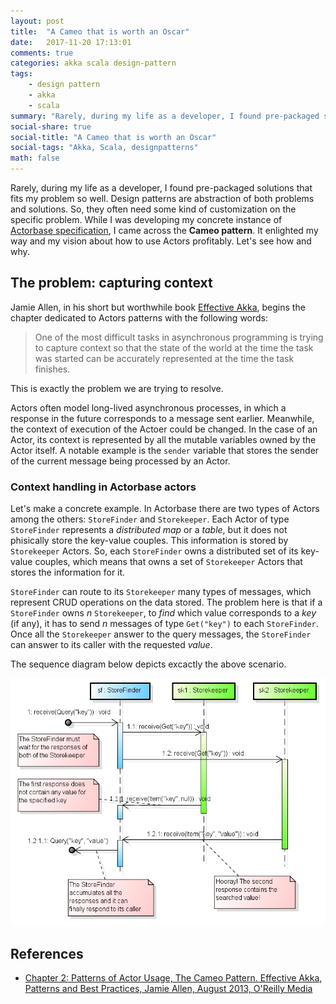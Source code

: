 ```yaml
---
layout: post
title:  "A Cameo that is worth an Oscar"
date:   2017-11-20 17:13:01
comments: true
categories: akka scala design-pattern
tags:
    - design pattern
    - akka
    - scala
summary: "Rarely, during my life as a developer, I found pre-packaged solutions that fits my problem so well. Design patterns are abstraction of both problems and solutions. So, they often need some kind of customization on the specific problem. While I was developing my concrete instance of Actorbase specification, I came across the Cameo pattern. It enlighted my way and my vision about how to use Actors profitably. Let's see how and why."
social-share: true
social-title: "A Cameo that is worth an Oscar"
social-tags: "Akka, Scala, designpatterns"
math: false
---
```


Rarely, during my life as a developer, I found pre-packaged solutions that fits my problem so well. Design patterns are abstraction of both problems and solutions. So, they often need some kind of customization on the specific problem. While I was developing my concrete instance of [Actorbase specification](http://rcardin.github.io/database/actor-model/reactive/akka/scala/2016/02/07/actorbase-or-the-persistence-chaos.html), I came across the **Cameo pattern**. It enlighted my way and my vision about how to use Actors profitably. Let's see how and why.

## The problem: capturing context
Jamie Allen, in his short but worthwhile book [Effective Akka](http://shop.oreilly.com/product/0636920028789.do), begins the chapter dedicated to Actors patterns with the following words:

> One of the most difficult tasks in asynchronous programming is trying to capture context so that the state of the world at the time the task was started can be accurately represented at the time the task finishes.

This is exactly the problem we are trying to resolve. 

Actors often model long-lived asynchronous processes, in which a response in the future corresponds to a message sent earlier. Meanwhile, the context of execution of the Actoer could be changed. In the case of an Actor, its context is represented by all the mutable variables owned by the Actor itself. A notable example is the `sender` variable that stores the sender of the current message being processed by an Actor.

### Context handling in Actorbase actors

Let's make a concrete example. In Actorbase there are two types of Actors among the others: `StoreFinder` and `Storekeeper`. Each Actor of type `StoreFinder` represents a _distributed map_ or a _table_, but it does not phisically store the key-value couples. This information is stored by `Storekeeper` Actors. So, each `StoreFinder` owns a distributed set of its key-value couples, which means that owns a set of `Storekeeper` Actors that stores the information for it.

`StoreFinder` can route to its `Storekeeper` many types of messages, which represent CRUD operations on the data stored. The problem here is that if a `StoreFinder` owns _n_ `Storekeeper`, to _find_ which value corresponds to a _key_ (if any), it has to send _n_ messages of type `Get("key")` to each `StoreFinder`. Once all the `Storekeeper` answer to the query messages, the `StoreFinder` can answer to its caller with the requested _value_. 

The sequence diagram below depicts excactly the above scenario.

![StoreFinder with two Storekeeper scenario](/assets/2017-11-16/sequence_diagram_sf_sk.png)

## References
- [Chapter 2: Patterns of Actor Usage, The Cameo Pattern. Effective Akka, Patterns and Best Practices,	Jamie Allen, August 2013, O'Reilly Media](http://shop.oreilly.com/product/0636920028789.do)